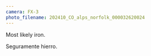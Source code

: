 ```yaml
---
camera: FX-3
photo_filename: 202410_CO_alps_norfolk_000032620024
---
```


Most likely iron.

Seguramente hierro.

